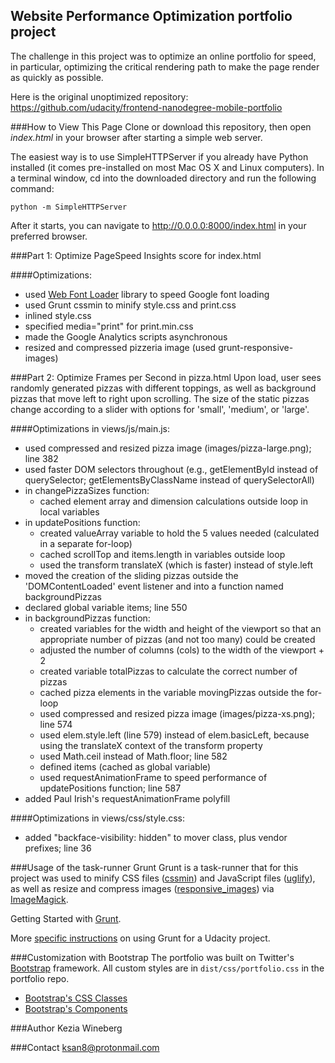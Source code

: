 ## Website Performance Optimization portfolio project

The challenge in this project was to optimize an online portfolio for speed, in particular, optimizing the critical rendering path to make the page render as quickly as possible.

Here is the original unoptimized repository: https://github.com/udacity/frontend-nanodegree-mobile-portfolio

###How to View This Page
Clone or download this repository, then open _index.html_ in your browser after starting a simple web server.

The easiest way is to use SimpleHTTPServer if you already have Python installed (it comes pre-installed on most Mac OS X and Linux computers). In a terminal window, cd into the downloaded directory and run the following command:

`python -m SimpleHTTPServer`

After it starts, you can navigate to http://0.0.0.0:8000/index.html in your preferred browser.

###Part 1: Optimize PageSpeed Insights score for index.html

####Optimizations:

* used <a href="https://github.com/typekit/webfontloader">Web Font Loader</a> library to speed Google font loading
* used Grunt cssmin to minify style.css and print.css
* inlined style.css
* specified media="print" for print.min.css
* made the Google Analytics scripts asynchronous
* resized and compressed pizzeria image (used grunt-responsive-images)

###Part 2: Optimize Frames per Second in pizza.html
Upon load, user sees randomly generated pizzas with different toppings, as well as background pizzas that move left to right upon scrolling. The size of the static pizzas change according to a slider with options for 'small', 'medium', or 'large'.

####Optimizations in views/js/main.js:

* used compressed and resized pizza image (images/pizza-large.png); line 382
* used faster DOM selectors throughout (e.g., getElementById instead of querySelector; getElementsByClassName instead of querySelectorAll)
* in changePizzaSizes function:
  * cached element array and dimension calculations outside loop in local variables
* in updatePositions function:
  * created valueArray variable to hold the 5 values needed (calculated in a separate for-loop)
  * cached scrollTop and items.length in variables outside loop
  * used the transform translateX (which is faster) instead of style.left
* moved the creation of the sliding pizzas outside the 'DOMContentLoaded' event listener and into a function named backgroundPizzas
* declared global variable items; line 550
* in backgroundPizzas function:
  * created variables for the width and height of the viewport so that an appropriate number of pizzas (and not too many) could be created
  * adjusted the number of columns (cols) to the width of the viewport + 2
  * created variable totalPizzas to calculate the correct number of pizzas
  * cached pizza elements in the variable movingPizzas outside the for-loop
  * used compressed and resized pizza image (images/pizza-xs.png); line 574
  * used elem.style.left (line 579) instead of elem.basicLeft, because using the translateX context of the transform property
  * used Math.ceil instead of Math.floor; line 582
  * defined items (cached as global variable)
  * used requestAnimationFrame to speed performance of updatePositions function; line 587
* added Paul Irish's requestAnimationFrame polyfill

####Optimizations in views/css/style.css:

* added "backface-visibility: hidden" to mover class, plus vendor prefixes; line 36

###Usage of the task-runner Grunt
Grunt is a task-runner that for this project was used to
minify CSS files (<a href="https://github.com/gruntjs/grunt-contrib-cssmin">cssmin</a>) and JavaScript files (<a href="https://github.com/gruntjs/grunt-contrib-uglify">uglify</a>), as
well as resize and compress images (<a href="https://github.com/andismith/grunt-responsive-images">responsive_images</a>) via <a href="http://www.imagemagick.org/script/index.php">ImageMagick</a>.

Getting Started with <a href="http://gruntjs.com/getting-started">Grunt</a>.

More <a href="https://github.com/javsalazar/grunt-boilerplate">specific instructions</a> on using Grunt for a Udacity project.

###Customization with Bootstrap
The portfolio was built on Twitter's <a href="http://getbootstrap.com/">Bootstrap</a> framework. All custom styles are in `dist/css/portfolio.css` in the portfolio repo.

* <a href="http://getbootstrap.com/css/">Bootstrap's CSS Classes</a>
* <a href="http://getbootstrap.com/components/">Bootstrap's Components</a>

###Author
Kezia Wineberg

###Contact
ksan8@protonmail.com